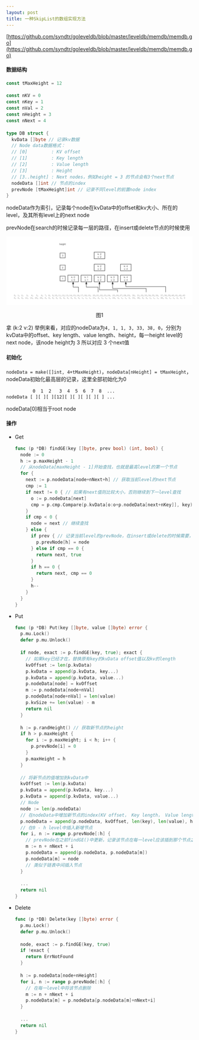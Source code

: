 ```yaml
---
layout: post
title: 一种SkipList的数组实现方法
---
```


[https://github.com/syndtr/goleveldb/blob/master/leveldb/memdb/memdb.go](https://github.com/syndtr/goleveldb/blob/master/leveldb/memdb/memdb.go)

#### 数据结构

```go
const tMaxHeight = 12

const nKV = 0
const nKey = 1
const nVal = 2
const nHeight = 3
const nNext = 4

type DB struct {
  kvData []byte // 记录kv数据
  // Node data数据格式：
  // [0]         : KV offset
  // [1]         : Key length
  // [2]         : Value length
  // [3]         : Height
  // [3..height] : Next nodes，例如height = 3 的节点会有3个next节点
  nodeData []int // 节点的index
  prevNode [tMaxHeight]int // 记录不同level的前置node index
}
```

nodeData作为索引，记录每个node在kvData中的offset和kv大小、所在的level，及其所有level上的next node

prevNode在search的时候记录每一层的路径，在insert或delete节点的时候使用

![skiplist](/public/img/skiplist.png)

<center> 图1</center>

拿 (k:2 v:2) 举例来看，对应的nodeData为`4, 1, 1, 3, 33, 38, 0`，分别为kvData中的offset、key length、value length、height，每一height level的next node，该node height为 3 所以对应 3 个next值

#### 初始化

`nodeData = make([]int, 4+tMaxHeight)`，`nodeData[nHeight] = tMaxHeight`，nodeData初始化最高层的记录，这里全部初始化为0

```
          0  1  2   3  4  5  6  7  8  ...
nodeData [ ][ ][ ][12][ ][ ][ ][ ][ ] ...
```

nodeData[0]相当于root node

#### 操作

- Get

  ```go
  func (p *DB) findGE(key []byte, prev bool) (int, bool) {
    node := 0
    h := p.maxHeight - 1
    // 从nodeData[maxHeight - 1]开始查找，也就是最高level的第一个节点
    for {
      next := p.nodeData[node+nNext+h] // 获取当前level的next节点
      cmp := 1
      if next != 0 { // 如果有next值则比较大小，否则继续到下一level查找
        o := p.nodeData[next]
        cmp = p.cmp.Compare(p.kvData[o:o+p.nodeData[next+nKey]], key)
      }
      if cmp < 0 {
        node = next // 继续查找
      } else {
        if prev { // 记录当前level的prevNode，在insert或delete的时候需要，需要加锁因为修改共享变量p.prevNode
          p.prevNode[h] = node
        } else if cmp == 0 {
          return next, true
        }
        if h == 0 {
          return next, cmp == 0
        }
        h--
      }
    }
  }
  ```

- Put

  ```go
  func (p *DB) Put(key []byte, value []byte) error {
    p.mu.Lock()
    defer p.mu.Unlock()
  
    if node, exact := p.findGE(key, true); exact {
      // 如果key已经才在，替换原有key的kvData offset值以及kv的length
      kvOffset := len(p.kvData)
      p.kvData = append(p.kvData, key...)
      p.kvData = append(p.kvData, value...)
      p.nodeData[node] = kvOffset
      m := p.nodeData[node+nVal]
      p.nodeData[node+nVal] = len(value)
      p.kvSize += len(value) - m
      return nil
    }
  
    h := p.randHeight() // 获取新节点的height
    if h > p.maxHeight {
      for i := p.maxHeight; i < h; i++ {
        p.prevNode[i] = 0
      }
      p.maxHeight = h
    }
  
    // 将新节点的值增加到kvData中
    kvOffset := len(p.kvData)
    p.kvData = append(p.kvData, key...)
    p.kvData = append(p.kvData, value...)
    // Node
    node := len(p.nodeData)
    // 在nodeData中增加新节点的index(KV offset， Key length， Value length， Height)
    p.nodeData = append(p.nodeData, kvOffset, len(key), len(value), h)
    // 在0 - h level中插入新增节点
    for i, n := range p.prevNode[:h] {
      // prevNode在之前findGE()中更新，记录该节点在每一level应该插到那个节点之后
      m := n + nNext + i
      p.nodeData = append(p.nodeData, p.nodeData[m])
      p.nodeData[m] = node
      // 类似于链表中间插入节点
    }
  
    ...
    return nil
  }
  ```

- Delete

  ```go
  func (p *DB) Delete(key []byte) error {
    p.mu.Lock()
    defer p.mu.Unlock()
  
    node, exact := p.findGE(key, true)
    if !exact {
      return ErrNotFound
    }
  
    h := p.nodeData[node+nHeight]
    for i, n := range p.prevNode[:h] {
      // 在每一level中将该节点删除
      m := n + nNext + i
      p.nodeData[m] = p.nodeData[p.nodeData[m]+nNext+i]
    }
  
    ...
    return nil
  }
  ```

  
